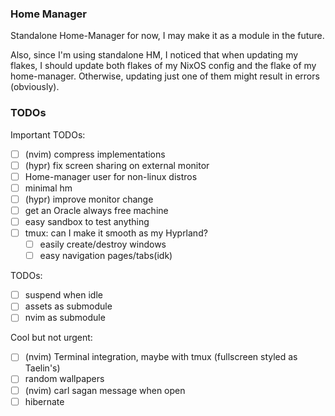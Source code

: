 ### Home Manager

Standalone Home-Manager for now, I may make it as a module in the future.

Also, since I'm using standalone HM, I noticed that when updating my flakes, I should update both flakes
of my NixOS config and the flake of my home-manager. Otherwise, updating just one of them might result in errors
(obviously).

### TODOs

Important TODOs:

- [ ] (nvim) compress implementations
- [ ] (hypr) fix screen sharing on external monitor
- [ ] Home-manager user for non-linux distros
- [ ] minimal hm
- [ ] (hypr) improve monitor change
- [ ] get an Oracle always free machine
- [ ] easy sandbox to test anything
- [ ] tmux: can I make it smooth as my Hyprland?
  - [ ] easily create/destroy windows
  - [ ] easy navigation pages/tabs(idk)

TODOs:

- [ ] suspend when idle
- [ ] assets as submodule
- [ ] nvim as submodule

Cool but not urgent:

- [ ] (nvim) Terminal integration, maybe with tmux (fullscreen styled as Taelin's)
- [ ] random wallpapers
- [ ] (nvim) carl sagan message when open
- [ ] hibernate

